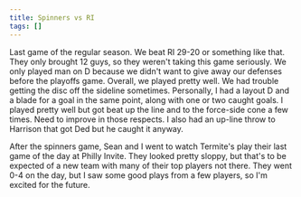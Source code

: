 ```yaml
---
title: Spinners vs RI
tags: []
---
```


Last game of the regular season. We beat RI 29-20 or something like that. They only brought 12 guys, so they weren't taking this game seriously. We only played man on D because we didn't want to give away our defenses before the playoffs game. Overall, we played pretty well. We had trouble getting the disc off the sideline sometimes. Personally, I had a layout D and a blade for a goal in the same point, along with one or two caught goals. I played pretty well but got beat up the line and to the force-side cone a few times. Need to improve in those respects. I also had an up-line throw to Harrison that got Ded but he caught it anyway. 

After the spinners game, Sean and I went to watch Termite's play their last game of the day at Philly Invite. They looked pretty sloppy, but that's to be expected of a new team with many of their top players not there. They went 0-4 on the day, but I saw some good plays from a few players, so I'm excited for the future.
